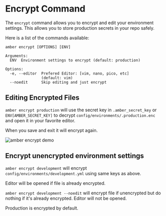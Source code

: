 # Encrypt Command

The `encrypt` command allows you to encrypt and edit your environment settings. 
This allows you to store production secrets in your repo safely.

Here is a list of the commands available:

```
amber encrypt [OPTIONS] [ENV]

Arguments:
  ENV  Environment settings to encrypt (default: production)

Options:
  -e, --editor  Prefered Editor: [vim, nano, pico, etc]
                (default: vim)
  --noedit      Skip editing and just encrypt
```

## Editing Encrypted Files

`amber encrypt production` will use the secret key in `.amber_secret_key` or `ENV[AMBER_SECRET_KEY]` to decrypt `config/environments/.production.enc` and open it in your favorite editor. 

When you save and exit it will encrypt again.

![amber encrypt demo](https://github.com/amberframework/online-docs/blob/master/assets/amber_encrypt.gif?raw=true "Amber Encrypt Demo")


## Encrypt unencrypted environment settings
 
`amber encrypt development` will encrypt `config/environments/development.yml` using same keys as above. 

Editor will be opened if file is already encrypted.

`amber encrypt development --noedit` will encrypt file if unencrypted but do nothing if it's already encrypted. Editor will not be opened.

Production is encrypted by default.
